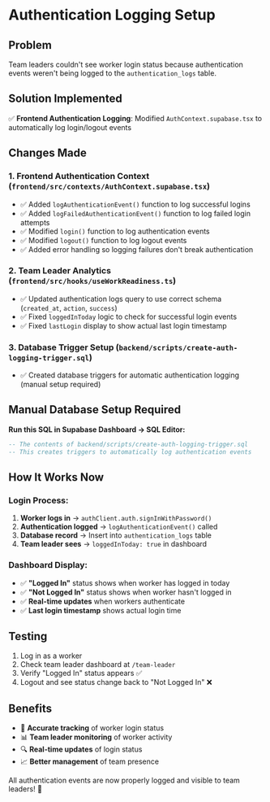 # Authentication Logging Setup

## Problem
Team leaders couldn't see worker login status because authentication events weren't being logged to the `authentication_logs` table.

## Solution Implemented
✅ **Frontend Authentication Logging**: Modified `AuthContext.supabase.tsx` to automatically log login/logout events

## Changes Made

### 1. Frontend Authentication Context (`frontend/src/contexts/AuthContext.supabase.tsx`)
- ✅ Added `logAuthenticationEvent()` function to log successful logins
- ✅ Added `logFailedAuthenticationEvent()` function to log failed login attempts  
- ✅ Modified `login()` function to log authentication events
- ✅ Modified `logout()` function to log logout events
- ✅ Added error handling so logging failures don't break authentication

### 2. Team Leader Analytics (`frontend/src/hooks/useWorkReadiness.ts`)
- ✅ Updated authentication logs query to use correct schema (`created_at`, `action`, `success`)
- ✅ Fixed `loggedInToday` logic to check for successful login events
- ✅ Fixed `lastLogin` display to show actual last login timestamp

### 3. Database Trigger Setup (`backend/scripts/create-auth-logging-trigger.sql`)
- ✅ Created database triggers for automatic authentication logging (manual setup required)

## Manual Database Setup Required

**Run this SQL in Supabase Dashboard → SQL Editor:**

```sql
-- The contents of backend/scripts/create-auth-logging-trigger.sql
-- This creates triggers to automatically log authentication events
```

## How It Works Now

### Login Process:
1. **Worker logs in** → `authClient.auth.signInWithPassword()`
2. **Authentication logged** → `logAuthenticationEvent()` called
3. **Database record** → Insert into `authentication_logs` table
4. **Team leader sees** → `loggedInToday: true` in dashboard

### Dashboard Display:
- ✅ **"Logged In"** status shows when worker has logged in today
- ✅ **"Not Logged In"** status shows when worker hasn't logged in
- ✅ **Real-time updates** when workers authenticate
- ✅ **Last login timestamp** shows actual login time

## Testing
1. Log in as a worker
2. Check team leader dashboard at `/team-leader`
3. Verify "Logged In" status appears ✅
4. Logout and see status change back to "Not Logged In" ❌

## Benefits
- 🎯 **Accurate tracking** of worker login status
- 📊 **Team leader monitoring** of worker activity
- 🔍 **Real-time updates** of login status
- 📈 **Better management** of team presence

All authentication events are now properly logged and visible to team leaders! 🎉


















